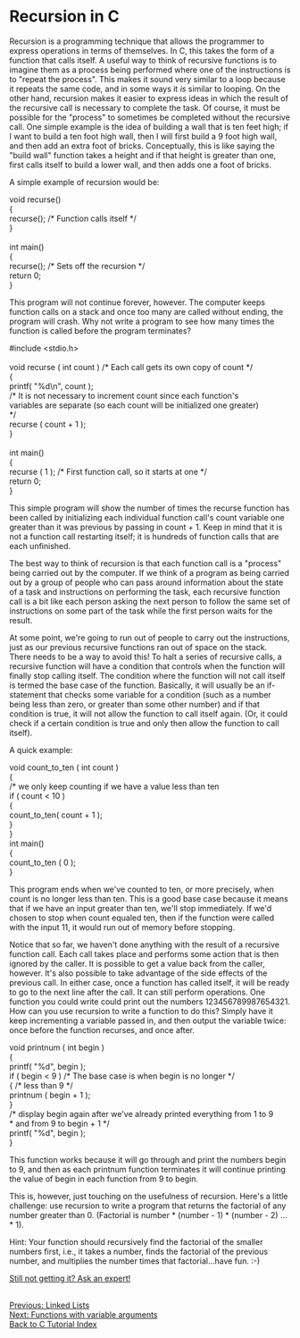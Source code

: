 <h1>Recursion in C</h1>
<span class="jr-highlight-yellow" id="jr-1551451997974">Recursion</span> is a programming technique that allows the programmer to express
operations in terms of themselves.  I<span class="jr-highlight-yellow" id="jr-1551452007919">n C, this takes the form of a function
that calls itself.  A useful way to think of recursive functions is to imagine
them as a process being performed where one of the instructions is to "repeat
the process".</span>  <span class="jr-highlight-yellow" id="jr-1551452067207">This makes it sound very similar to a loop because it repeats
the same code, and in some ways it </span><em><span class="jr-highlight-yellow" id="jr-1551452067208">is</span></em><span class="jr-highlight-yellow" id="jr-1551452067208"> similar to looping.  On the
other hand, recursion makes it easier to express ideas in which the result of
the recursive call is necessary to complete the task.  Of course, it must be
possible for the "process" to sometimes be completed without the recursive
call.  One simple example is the idea of building a wall that is ten feet
high; if I want to build a ten foot high wall, then I will first build a 9
foot high wall, and then add an extra foot of bricks.  Conceptually, this is
like saying the "build wall" function takes a height and if that height is
greater than one, first calls itself to build a lower wall, and then adds one
a foot of bricks.</span>
     <p></p><p> 
A simple example of recursion would be:
</p><p>void recurse()<br>{<br>    recurse(); /* Function calls itself */<br>}<br><br>int main()<br>{<br>    recurse(); /* Sets off the recursion */<br>    return 0;<br>}<br></p> 
This program will not continue forever, however. The computer keeps function
calls on a stack and once too many are called without ending, the program will
crash. Why not write a program to see how many times the function is called
before the program terminates?
<p>#include &lt;stdio.h&gt;<br><br>void recurse ( int count ) /* Each call gets its own copy of count */<br>{<br>    printf( "%d\n", count );<br>    /* It is not necessary to increment count since each function's<br>       variables are separate (so each count will be initialized one greater)<br>     */<br>    recurse ( count + 1 );<br>}<br><br>int main()<br>{<br>  recurse ( 1 ); /* First function call, so it starts at one */<br>  return 0;<br>}<br></p> 
<span class="jr-highlight-yellow" id="jr-1551451533437">This simple program will show the number of times the recurse function has
been called by initializing each individual function call's count variable one
greater than it was previous by passing in count + 1. Keep in mind that it is
not a function call restarting itself; it is hundreds of function calls that
are each unfinished. 
</span><p></p><p><span class="jr-highlight-yellow" id="jr-1551451533437"> 
The best way to think of recursion is that each function call is a "process"
being carried out by the computer.  If we think of a program as being carried
out by a group of people who can pass around information about the state of a
task and instructions on performing the task, each recursive function call is
a bit like each person asking the next person to follow the same set of
instructions on some part of the task while the first person waits for the
result.  
</span></p><p><span class="jr-highlight-yellow" id="jr-1551451533437"> 
At some point, we're going to run out of people to carry out the instructions,
just as our previous recursive functions ran out of space on the stack.  There
needs to be a way to avoid this!  To halt a series of recursive calls, a
recursive function will have a condition that controls when the function will
finally stop calling itself. The condition where the function will not call
itself is termed the base case of the function.  Basically, it will usually be an
if-statement that checks some variable for a condition (such as a number being
less than zero, or greater than some other number) and if that condition
is true, it will not allow the function to call itself again. (Or, it
could check if a certain condition is true and only then allow the
function to call itself). 
</span></p><p> 
A quick example:</p><p><span class="jr-highlight-green" id="jr-1551451578502">void count_to_ten ( int count )</span><br><span class="jr-highlight-green" id="jr-1551451578502">{</span><br><span class="jr-highlight-green" id="jr-1551451578502">    /* we only keep counting if we have a value less than ten</span><br><span class="jr-highlight-green" id="jr-1551451578502">       if ( count &lt; 10 )   </span><br><span class="jr-highlight-green" id="jr-1551451578502">       {</span><br><span class="jr-highlight-green" id="jr-1551451578502">           count_to_ten( count + 1 );</span><br><span class="jr-highlight-green" id="jr-1551451578502">       }</span><br><span class="jr-highlight-green" id="jr-1551451578502">}</span><br><span class="jr-highlight-green" id="jr-1551451578502">int main()</span><br><span class="jr-highlight-green" id="jr-1551451578502">{</span><br><span class="jr-highlight-green" id="jr-1551451578502">  count_to_ten ( 0 ); </span><br><span class="jr-highlight-green" id="jr-1551451578502">}</span><br></p> 
This program ends when we've counted to ten, or more precisely, when count is
no longer less than ten. This is a good base case because it means that if we
have an input greater than ten, we'll stop immediately.  If we'd chosen to
stop when count equaled ten, then if the function were called with the input
11, it would run out of memory before stopping.
<p></p><p> 
Notice that so far, we haven't done anything with the result of a recursive
function call.  Each call takes place and performs some action that is then
ignored by the caller.  It is possible to get a value back from the caller,
however.  It's also possible to take advantage of the side effects of the
previous call.  In either case, once a function has called itself, it will be
ready to go to the next line after the call. It can still perform operations.
<span class="jr-highlight-yellow" id="jr-1551451816049">One function you could write could print out the numbers 123456789987654321</span>.
How can you use recursion to write a function to do this? S<span class="jr-highlight-yellow" id="jr-1551451822359">imply have it keep
incrementing a variable passed in, and then output the variable twice: once
before the function recurses, and once after.</span>
</p><p>void printnum ( int begin )<br>{<br>    printf( "%d", begin );<br>    if ( begin &lt; 9 )         /* The base case is when begin is no longer */<br>    {                           /* less than 9 */<br>        printnum ( begin + 1 ); <br>    }<br>    /* display begin again after we've already printed everything from 1 to 9<br>     * and from 9 to begin + 1 */<br>    printf( "%d", begin );<br>}<br></p> 
This function works because it will go through and print the numbers begin to
9, and then as each printnum function terminates it will continue printing the
value of begin in each function from 9 to begin.  
<p></p><p> 
This is, however, just touching  on the usefulness of recursion.  Here's a
little challenge: use recursion to write a program that returns the factorial
of any number greater than 0. (Factorial is number * (number - 1) * (number - 2) ... * 1). 
</p><p> 
Hint: Your function should recursively find the factorial of the smaller numbers first, i.e., it
takes a number, finds the factorial of the previous number, and multiplies the
number times that factorial...have fun. :-)
</p><p><a href="http://www.liveperson.com/lp/cprogramming/?kbid=7744&amp;sub=tg-replacement">Still not getting it? Ask an expert!</a>

<br><a href="lesson15.html">Previous: Linked Lists</a>
<br><a href="lesson17.html">Next: Functions with variable arguments</a>
<br><a href="//www.cprogramming.com/tutorial/c-tutorial.html">Back to C Tutorial Index</a>

